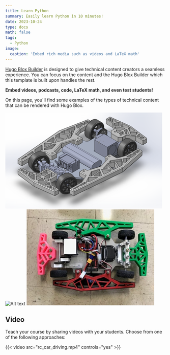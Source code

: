 ```yaml
---
title: Learn Python
summary: Easily learn Python in 10 minutes!
date: 2023-10-24
type: docs
math: false
tags:
  - Python
image:
  caption: 'Embed rich media such as videos and LaTeX math'
---
```


[Hugo Blox Builder](https://hugoblox.com) is designed to give technical content creators a seamless experience. You can focus on the content and the Hugo Blox Builder which this template is built upon handles the rest.

**Embed videos, podcasts, code, LaTeX math, and even test students!**

On this page, you'll find some examples of the types of technical content that can be rendered with Hugo Blox.

![Alt text](RCReal.png)
![Alt text](cyber_truck.JPG)
![Alt text](RCReal.jpg)
## Video

Teach your course by sharing videos with your students. Choose from one of the following approaches:

{{< video src="rc_car_driving.mp4" controls="yes" >}}



